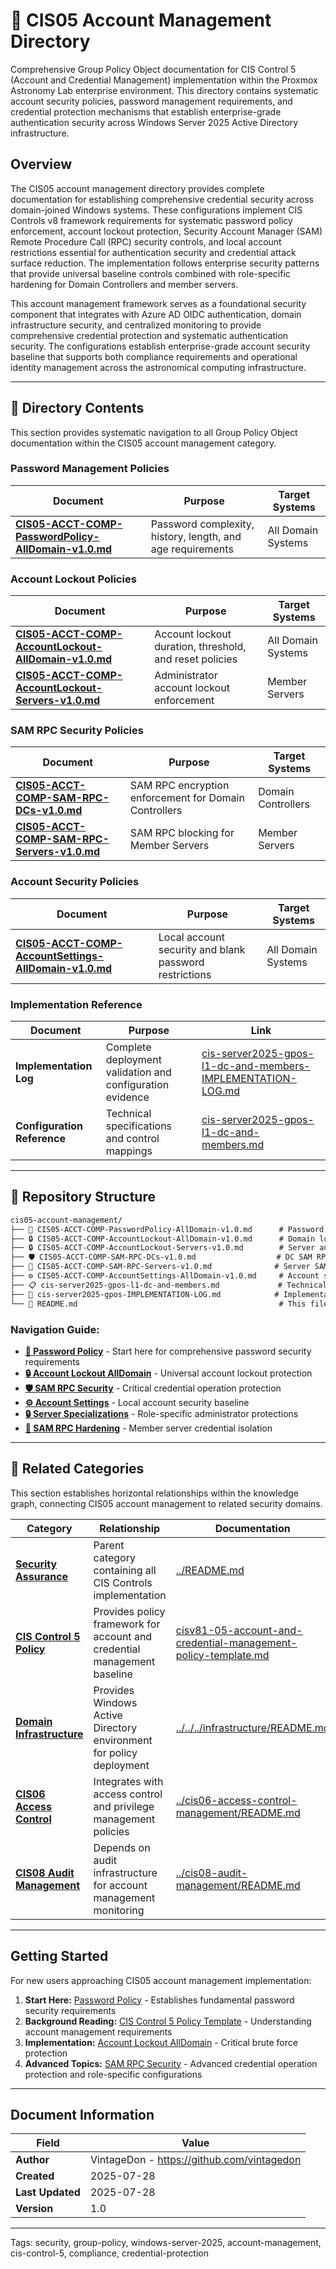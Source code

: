 <!--
---
title: "CIS05 Account Management Directory"
description: "Comprehensive Group Policy Object documentation for CIS Control 5 (Account and Credential Management) implementation, establishing systematic account security policies, password management, and credential protection across Windows Server 2025 Active Directory infrastructure"
author: "VintageDon - https://github.com/vintagedon"
ai_contributor: "Anthropic Claude 4 Sonnet (claude-4-sonnet-20250514)"
date: "2025-07-28"
version: "1.0"
status: "Published"
tags:
- type: directory-overview
- domain: security
- tech: windows-server-2025
- tech: group-policy
- compliance: cis-control-5
- phase: phase-2
related_documents:
- "[Security Assurance Directory](../README.md)"
- "[CIS Control 5 Policy Template](../../policies-and-procedures/cis-security-policy-templates/cisv81-05-account-and-credential-management-policy-template.md)"
- "[Domain Infrastructure](../../../infrastructure/README.md)"
---
-->

# 🔐 **CIS05 Account Management Directory**

Comprehensive Group Policy Object documentation for CIS Control 5 (Account and Credential Management) implementation within the Proxmox Astronomy Lab enterprise environment. This directory contains systematic account security policies, password management requirements, and credential protection mechanisms that establish enterprise-grade authentication security across Windows Server 2025 Active Directory infrastructure.

## **Overview**

The CIS05 account management directory provides complete documentation for establishing comprehensive credential security across domain-joined Windows systems. These configurations implement CIS Controls v8 framework requirements for systematic password policy enforcement, account lockout protection, Security Account Manager (SAM) Remote Procedure Call (RPC) security controls, and local account restrictions essential for authentication security and credential attack surface reduction. The implementation follows enterprise security patterns that provide universal baseline controls combined with role-specific hardening for Domain Controllers and member servers.

This account management framework serves as a foundational security component that integrates with Azure AD OIDC authentication, domain infrastructure security, and centralized monitoring to provide comprehensive credential protection and systematic authentication security. The configurations establish enterprise-grade account security baseline that supports both compliance requirements and operational identity management across the astronomical computing infrastructure.

---

## **📂 Directory Contents**

This section provides systematic navigation to all Group Policy Object documentation within the CIS05 account management category.

### **Password Management Policies**

| **Document** | **Purpose** | **Target Systems** |
|--------------|-------------|-------------------|
| **[CIS05-ACCT-COMP-PasswordPolicy-AllDomain-v1.0.md](CIS05-ACCT-COMP-PasswordPolicy-AllDomain-v1.0.md)** | Password complexity, history, length, and age requirements | All Domain Systems |

### **Account Lockout Policies**

| **Document** | **Purpose** | **Target Systems** |
|--------------|-------------|-------------------|
| **[CIS05-ACCT-COMP-AccountLockout-AllDomain-v1.0.md](CIS05-ACCT-COMP-AccountLockout-AllDomain-v1.0.md)** | Account lockout duration, threshold, and reset policies | All Domain Systems |
| **[CIS05-ACCT-COMP-AccountLockout-Servers-v1.0.md](CIS05-ACCT-COMP-AccountLockout-Servers-v1.0.md)** | Administrator account lockout enforcement | Member Servers |

### **SAM RPC Security Policies**

| **Document** | **Purpose** | **Target Systems** |
|--------------|-------------|-------------------|
| **[CIS05-ACCT-COMP-SAM-RPC-DCs-v1.0.md](CIS05-ACCT-COMP-SAM-RPC-DCs-v1.0.md)** | SAM RPC encryption enforcement for Domain Controllers | Domain Controllers |
| **[CIS05-ACCT-COMP-SAM-RPC-Servers-v1.0.md](CIS05-ACCT-COMP-SAM-RPC-Servers-v1.0.md)** | SAM RPC blocking for Member Servers | Member Servers |

### **Account Security Policies**

| **Document** | **Purpose** | **Target Systems** |
|--------------|-------------|-------------------|
| **[CIS05-ACCT-COMP-AccountSettings-AllDomain-v1.0.md](CIS05-ACCT-COMP-AccountSettings-AllDomain-v1.0.md)** | Local account security and blank password restrictions | All Domain Systems |

### **Implementation Reference**

| **Document** | **Purpose** | **Link** |
|--------------|-------------|----------|
| **Implementation Log** | Complete deployment validation and configuration evidence | [cis-server2025-gpos-l1-dc-and-members-IMPLEMENTATION-LOG.md](cis-server2025-gpos-l1-dc-and-members-IMPLEMENTATION-LOG.md) |
| **Configuration Reference** | Technical specifications and control mappings | [cis-server2025-gpos-l1-dc-and-members.md](cis-server2025-gpos-l1-dc-and-members.md) |

---

## **📁 Repository Structure**

```markdown
cis05-account-management/
├── 🔑 CIS05-ACCT-COMP-PasswordPolicy-AllDomain-v1.0.md      # Password requirements
├── 🔒 CIS05-ACCT-COMP-AccountLockout-AllDomain-v1.0.md      # Domain lockout policies
├── 🔒 CIS05-ACCT-COMP-AccountLockout-Servers-v1.0.md        # Server admin lockout
├── 🛡️ CIS05-ACCT-COMP-SAM-RPC-DCs-v1.0.md                  # DC SAM RPC encryption
├── 🚫 CIS05-ACCT-COMP-SAM-RPC-Servers-v1.0.md              # Server SAM RPC blocking
├── ⚙️ CIS05-ACCT-COMP-AccountSettings-AllDomain-v1.0.md     # Account security settings
├── 📋 cis-server2025-gpos-l1-dc-and-members.md             # Technical reference
├── 📝 cis-server2025-gpos-IMPLEMENTATION-LOG.md            # Implementation evidence
└── 📄 README.md                                             # This file
```

### **Navigation Guide:**

- **[🔑 Password Policy](CIS05-ACCT-COMP-PasswordPolicy-AllDomain-v1.0.md)** - Start here for comprehensive password security requirements
- **[🔒 Account Lockout AllDomain](CIS05-ACCT-COMP-AccountLockout-AllDomain-v1.0.md)** - Universal account lockout protection
- **[🛡️ SAM RPC Security](CIS05-ACCT-COMP-SAM-RPC-DCs-v1.0.md)** - Critical credential operation protection
- **[⚙️ Account Settings](CIS05-ACCT-COMP-AccountSettings-AllDomain-v1.0.md)** - Local account security baseline
- **[🔒 Server Specializations](CIS05-ACCT-COMP-AccountLockout-Servers-v1.0.md)** - Role-specific administrator protections
- **[🚫 SAM RPC Hardening](CIS05-ACCT-COMP-SAM-RPC-Servers-v1.0.md)** - Member server credential isolation

---

## **🔗 Related Categories**

This section establishes horizontal relationships within the knowledge graph, connecting CIS05 account management to related security domains.

| **Category** | **Relationship** | **Documentation** |
|--------------|------------------|-------------------|
| **[Security Assurance](../README.md)** | Parent category containing all CIS Controls implementation | [../README.md](../README.md) |
| **[CIS Control 5 Policy](../../policies-and-procedures/cis-security-policy-templates/cisv81-05-account-and-credential-management-policy-template.md)** | Provides policy framework for account and credential management baseline | [cisv81-05-account-and-credential-management-policy-template.md](../../policies-and-procedures/cis-security-policy-templates/cisv81-05-account-and-credential-management-policy-template.md) |
| **[Domain Infrastructure](../../../infrastructure/README.md)** | Provides Windows Active Directory environment for policy deployment | [../../../infrastructure/README.md](../../../infrastructure/README.md) |
| **[CIS06 Access Control](../cis06-access-control-management/README.md)** | Integrates with access control and privilege management policies | [../cis06-access-control-management/README.md](../cis06-access-control-management/README.md) |
| **[CIS08 Audit Management](../cis08-audit-management/README.md)** | Depends on audit infrastructure for account management monitoring | [../cis08-audit-management/README.md](../cis08-audit-management/README.md) |

---

## **Getting Started**

For new users approaching CIS05 account management implementation:

1. **Start Here:** [Password Policy](CIS05-ACCT-COMP-PasswordPolicy-AllDomain-v1.0.md) - Establishes fundamental password security requirements
2. **Background Reading:** [CIS Control 5 Policy Template](../../policies-and-procedures/cis-security-policy-templates/cisv81-05-account-and-credential-management-policy-template.md) - Understanding account management requirements
3. **Implementation:** [Account Lockout AllDomain](CIS05-ACCT-COMP-AccountLockout-AllDomain-v1.0.md) - Critical brute force protection
4. **Advanced Topics:** [SAM RPC Security](CIS05-ACCT-COMP-SAM-RPC-DCs-v1.0.md) - Advanced credential operation protection and role-specific configurations

---

## **Document Information**

| **Field** | **Value** |
|-----------|-----------|
| **Author** | VintageDon - <https://github.com/vintagedon> |
| **Created** | 2025-07-28 |
| **Last Updated** | 2025-07-28 |
| **Version** | 1.0 |

---
Tags: security, group-policy, windows-server-2025, account-management, cis-control-5, compliance, credential-protection
